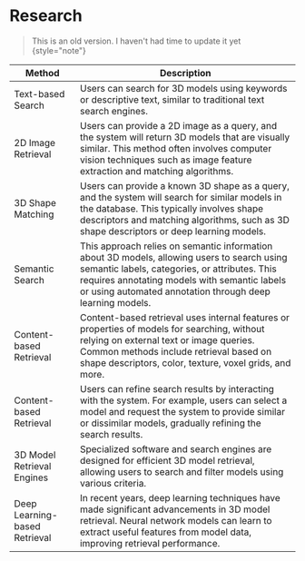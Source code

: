 # Research

> This is an old version. I haven't had time to update it yet
> {style="note"}

| Method                         | Description                                                                                                                                                                                                                                               |
|--------------------------------|-----------------------------------------------------------------------------------------------------------------------------------------------------------------------------------------------------------------------------------------------------------|
| Text-based Search              | Users can search for 3D models using keywords or descriptive text, similar to traditional text search engines.                                                                                                                                            |
| 2D Image Retrieval             | Users can provide a 2D image as a query, and the system will return 3D models that are visually similar. This method often involves computer vision techniques such as image feature extraction and matching algorithms.                                  |
| 3D Shape Matching              | Users can provide a known 3D shape as a query, and the system will search for similar models in the database. This typically involves shape descriptors and matching algorithms, such as 3D shape descriptors or deep learning models.                    |
| Semantic Search                | This approach relies on semantic information about 3D models, allowing users to search using semantic labels, categories, or attributes. This requires annotating models with semantic labels or using automated annotation through deep learning models. |
| Content-based Retrieval        | Content-based retrieval uses internal features or properties of models for searching, without relying on external text or image queries. Common methods include retrieval based on shape descriptors, color, texture, voxel grids, and more.              |
| Content-based Retrieval        | Users can refine search results by interacting with the system. For example, users can select a model and request the system to provide similar or dissimilar models, gradually refining the search results.                                              |
| 3D Model Retrieval Engines     | Specialized software and search engines are designed for efficient 3D model retrieval, allowing users to search and filter models using various criteria.                                                                                                 |
| Deep Learning-based Retrieval  | In recent years, deep learning techniques have made significant advancements in 3D model retrieval. Neural network models can learn to extract useful features from model data, improving retrieval performance.                                          |

